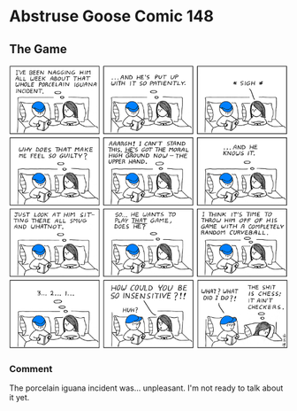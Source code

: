 # Abstruse Goose Comic 148
## The Game

![image](comics/game.png)
### Comment
The porcelain iguana incident was... unpleasant. I'm not ready to talk about it yet.

